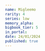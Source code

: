 ```yaml
---
name: Migleemo
rarity: 4
series: low
memory_alpha:
bigbook_tier: 5
in_portal:
date: 24/01/2024
published: true
---
```



